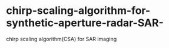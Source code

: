# chirp-scaling-algorithm-for-synthetic-aperture-radar-SAR-
chirp scaling algorithm(CSA) for SAR imaging
